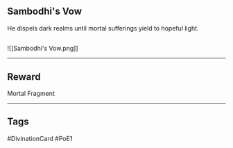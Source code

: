## Sambodhi's Vow
He dispels dark realms
until mortal sufferings
yield to hopeful light.
## 
![[Sambodhi's Vow.png]]

---
## Reward
Mortal Fragment

---
## Tags
#DivinationCard
#PoE1